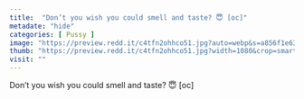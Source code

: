 ```yaml
---
title:  "Don’t you wish you could smell and taste? 😇 [oc]"
metadate: "hide"
categories: [ Pussy ]
image: "https://preview.redd.it/c4tfn2ohhco51.jpg?auto=webp&s=a856f1e63f76d31b04fe222306026e13a4b173ca"
thumb: "https://preview.redd.it/c4tfn2ohhco51.jpg?width=1080&crop=smart&auto=webp&s=cfe854f01c7a08e4d463b9981011c7e9a127de09"
visit: ""
---
```

Don’t you wish you could smell and taste? 😇 [oc]
